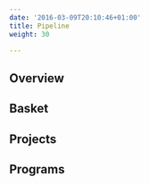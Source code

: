 ```yaml
---
date: '2016-03-09T20:10:46+01:00'
title: Pipeline
weight: 30

---
```

## Overview

## Basket

## Projects

## Programs